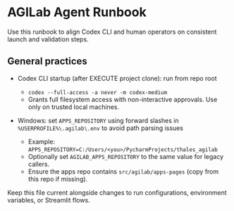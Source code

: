 # AGILab Agent Runbook

Use this runbook to align Codex CLI and human operators on consistent launch and validation steps.

## General practices

- Codex CLI startup (after EXECUTE project clone): run from repo root
  - `codex --full-access -a never -m codex-medium`
  - Grants full filesystem access with non-interactive approvals. Use only on trusted local machines.

- Windows: set `APPS_REPOSITORY` using forward slashes in `%USERPROFILE%\.agilab\.env` to avoid path parsing issues
  - Example: `APPS_REPOSITORY=C:/Users/<you>/PycharmProjects/thales_agilab`
  - Optionally set `AGILAB_APPS_REPOSITORY` to the same value for legacy callers.
  - Ensure the apps repo contains `src/agilab/apps-pages` (copy from this repo if missing).

Keep this file current alongside changes to run configurations, environment variables, or Streamlit flows.
